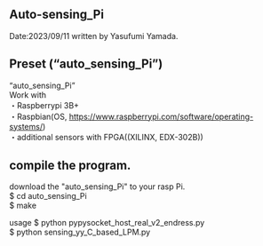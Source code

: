 Auto-sensing_Pi
----------------------------------------------------------------------------------------------------------------------
Date:2023/09/11 written by Yasufumi Yamada. <br>

## Preset (“auto_sensing_Pi”)
“auto_sensing_Pi” <br>
Work with <br>
・Raspberrypi 3B+ <br>
・Raspbian(OS, https://www.raspberrypi.com/software/operating-systems/) <br>
・additional sensors with FPGA((XILINX, EDX-302B)) <br>

## compile the program.
download the "auto_sensing_Pi" to your rasp Pi. <br>
$ cd auto_sensing_Pi <br>
$ make <br>

usage
$ python pypysocket_host_real_v2_endress.py <br>
$ python sensing_yy_C_based_LPM.py

